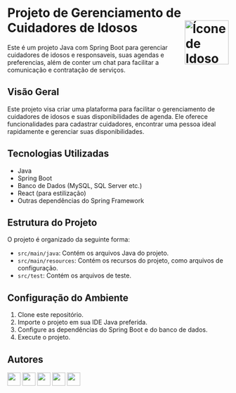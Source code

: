 # Projeto de Gerenciamento de Cuidadores de Idosos <img align="right" src="https://img.lovepik.com/png/20231120/an-elderly-couple-icon-line-vector-line-icons-lineal-icon_645654_wh860.png" alt="Ícone de Idoso" width="100">

Este é um projeto Java com Spring Boot para gerenciar cuidadores de idosos e responsaveis, suas agendas e preferencias, além de conter um chat para facilitar a comunicação e contratação de serviços.

## Visão Geral

Este projeto visa criar uma plataforma para facilitar o gerenciamento de cuidadores de idosos e suas disponibilidades de agenda. Ele oferece funcionalidades para cadastrar cuidadores, encontrar uma pessoa ideal rapidamente e gerenciar suas disponibilidades.

## Tecnologias Utilizadas

- Java
- Spring Boot
- Banco de Dados (MySQL, SQL Server etc.)
- React (para estilização)
- Outras dependências do Spring Framework

## Estrutura do Projeto

O projeto é organizado da seguinte forma:

- `src/main/java`: Contém os arquivos Java do projeto.
- `src/main/resources`: Contém os recursos do projeto, como arquivos de configuração.
- `src/test`: Contém os arquivos de teste.

## Configuração do Ambiente

1. Clone este repositório.
2. Importe o projeto em sua IDE Java preferida.
3. Configure as dependências do Spring Boot e do banco de dados.
4. Execute o projeto.


## Autores


[<img src="https://image.flaticon.com/icons/png/512/25/25231.png" width="30">](https://github.com/MarianaNdO)
[<img src="https://image.flaticon.com/icons/png/512/25/25231.png" width="30">](https://github.com/Gustavo-s-machado)
[<img src="https://image.flaticon.com/icons/png/512/25/25231.png" width="30">](https://github.com/jordana983)
[<img src="https://image.flaticon.com/icons/png/512/25/25231.png" width="30">](https://github.com/Rafaxx18)
[<img src="https://image.flaticon.com/icons/png/512/25/25231.png" width="30">](https://github.com/igo-vie)


